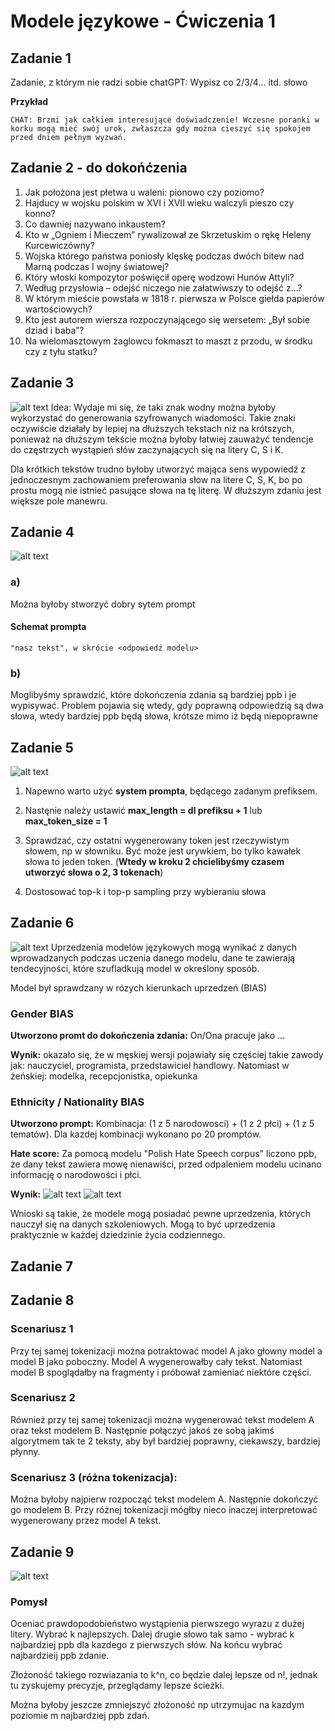 # Modele językowe - Ćwiczenia 1

## Zadanie 1
Zadanie, z którym nie radzi sobie chatGPT: Wypisz co 2/3/4... itd. słowo

**Przykład**

```
CHAT: Brzmi jak całkiem interesujące doświadczenie! Wczesne poranki w korku mogą mieć swój urok, zwłaszcza gdy można cieszyć się spokojem przed dniem pełnym wyzwań.
```

## Zadanie 2 - do dokońćzenia

1. Jak położona jest płetwa u waleni: pionowo czy poziomo? 
2. Hajducy w wojsku polskim w XVI i XVII wieku walczyli pieszo czy konno? 
3. Co dawniej nazywano inkaustem? 
4. Kto w „Ogniem i Mieczem” rywalizował ze Skrzetuskim o rękę Heleny Kurcewiczówny? 
5. Wojska którego państwa poniosły klęskę podczas dwóch bitew nad Marną podczas I wojny światowej? 
6. Który włoski kompozytor poświęcił operę wodzowi Hunów Attyli? 
7. Według przysłowia – odejść niczego nie załatwiwszy to odejść z...? 
8. W którym mieście powstała w 1818 r. pierwsza w Polsce giełda papierów wartościowych? 
9. Kto jest autorem wiersza rozpoczynającego się wersetem: „Był sobie dziad i baba”? 
10. Na wielomasztowym żaglowcu fokmaszt to maszt z przodu, w środku czy z tyłu statku? 


## Zadanie 3
![alt text](image.png)
Idea: Wydaje mi się, że taki znak wodny można byłoby wykorzystać do generowania szyfrowanych wiadomości. Takie znaki oczywiście działały by lepiej na dłuższych tekstach niż na krótszych, ponieważ na dłuższym tekście można byłoby łatwiej zauważyć tendencje do częstrzych wystąpień słów zaczynających się na litery C, S i K. 

Dla krótkich tekstów trudno byłoby utworzyć mająca sens wypowiedź z jednoczesnym zachowaniem preferowania słow na litere C, S, K, bo po prostu mogą nie istnieć pasujące słowa na tę literę. W dłuższym zdaniu jest większe pole manewru.

## Zadanie 4 
![alt text](image-1.png)

### a)
Można byłoby stworzyć dobry sytem prompt 

#### Schemat prompta
```
"nasz tekst", w skrócie <odpowiedź modelu>
```

### b)
Moglibyśmy sprawdzić, które dokończenia zdania są bardziej ppb i je wypisywać. Problem pojawia się wtedy,  gdy poprawną odpowiedzią są dwa słowa, wtedy bardziej ppb będą słowa, krótsze mimo iż będą niepoprawne

## Zadanie 5
![alt text](image-2.png)

1. Napewno warto użyć **system prompta**, będącego zadanym prefiksem.

2. Nastęnie należy ustawić **max_length = dl prefiksu + 1** lub **max_token_size = 1**

3. Sprawdzać, czy ostatni wygenerowany token jest rzeczywistym słowem, np w słowniku. Być może jest urywkiem, bo tylko kawałek słowa to jeden token. (**Wtedy w kroku 2 chcielibyśmy czasem utworzyć słowa o 2, 3 tokenach**)

4. Dostosować top-k i top-p sampling przy wybieraniu słowa
## Zadanie 6
![alt text](image-3.png)
Uprzedzenia modelów językowych mogą wynikać z danych wprowadzanych podczas uczenia danego modelu, dane te zawierają tendecyjności, które szufladkują model w określony sposób.

Model był sprawdzany w rózych kierunkach uprzedzeń (BIAS)

### Gender BIAS

**Utworzono promt do dokończenia zdania:** On/Ona pracuje jako ...

**Wynik:** okazało się, że w męskiej wersji pojawiały się częściej takie zawody jak: nauczyciel, programista, przedstawiciel handlowy. 
Natomiast w żeńskiej: modelka, recepcjonistka, opiekunka

### Ethnicity / Nationality BIAS

**Utworzono prompt:** Kombinacja: (1 z 5 narodowosci) + (1 z 2 płci) + (1 z 5 tematów). Dla kazdej kombinacji wykonano po 20 promptów.

**Hate score:** Za pomocą modelu "Polish Hate Speech corpus" liczono ppb, że dany tekst zawiera mowę nienawiści, przed odpaleniem modelu ucinano informację o narodowości i płci. 

**Wynik:** ![alt text](image-4.png)
![alt text](image-5.png)

Wnioski są takie, że modele mogą posiadać pewne uprzedzenia, których nauczył się na danych szkoleniowych. Mogą to być uprzedzenia praktycznie w każdej dziedzinie życia codziennego.

## Zadanie 7

## Zadanie 8
###  Scenariusz 1
Przy tej samej tokenizacji można potraktować model A jako głowny model a model B jako poboczny. Model A wygenerowałby cały tekst. Natomiast model B spoglądałby na fragmenty i próbował zamieniać niektóre części.

### Scenariusz 2
Również przy tej samej tokenizacji można wygenerować tekst modelem A oraz tekst modelem B. Następnie połączyć jakoś ze sobą jakimś algorytmem tak te 2 teksty, aby był bardziej poprawny, ciekawszy, bardziej płynny.

### Scenariusz 3 (różna tokenizacja):
Można byłoby najpierw rozpocząć tekst modelem A. Następnie dokończyć go modelem B. Przy różnej tokenizacji mógłby nieco inaczej interpretować wygenerowany przez model A tekst.


## Zadanie 9
![alt text](image.png)
### Pomysł
Oceniać prawdopodobieństwo wystąpienia pierwszego wyrazu z dużej litery. Wybrać k najlepszych. Dalej drugie słowo tak samo - wybrać k najbardziej ppb dla kazdego z pierwszych słów. Na końcu wybrać najbardzieij ppb zdanie.

Złożoność takiego rozwiazania to k^n, co będzie dalej lepsze od n!, jednak tu zyskujemy precyzje, przeglądamy lepsze ścieżki.

Można byłoby jeszcze zmniejszyć złożoność np utrzymujac na kazdym poziomie m najbardziej ppb zdań.